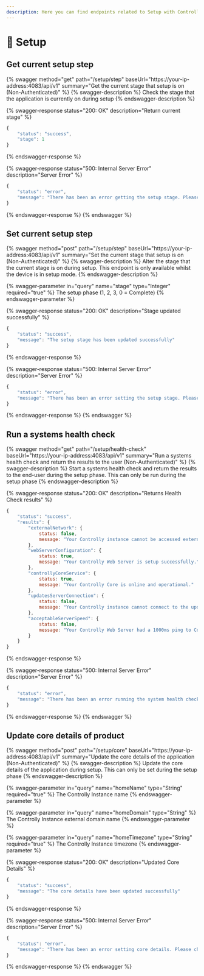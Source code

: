 ```yaml
---
description: Here you can find endpoints related to Setup with Controlly
---
```


# 🔧 Setup

## Get current setup step

{% swagger method="get" path="/setup/step" baseUrl="https://your-ip-address:4083/api/v1" summary="Get the current stage that setup is on (Non-Authenticated)" %}
{% swagger-description %}
Check the stage that the application is currently on during setup
{% endswagger-description %}

{% swagger-response status="200: OK" description="Return current stage" %}
```javascript
{
    "status": "success",
    "stage": 1
}
```
{% endswagger-response %}

{% swagger-response status="500: Internal Server Error" description="Server Error" %}
```javascript
{
    "status": "error",
    "message": "There has been an error getting the setup stage. Please check your Controlly Log for information"
}
```
{% endswagger-response %}
{% endswagger %}

## Set current setup step

{% swagger method="post" path="/setup/step" baseUrl="https://your-ip-address:4083/api/v1" summary="Set the current stage that setup is on (Non-Authenticated)" %}
{% swagger-description %}
Alter the stage that the current stage is on during setup. This endpoint is only available whilst the device is in setup mode.
{% endswagger-description %}

{% swagger-parameter in="query" name="stage" type="Integer" required="true" %}
The setup phase (1, 2, 3, 0 = Complete)
{% endswagger-parameter %}

{% swagger-response status="200: OK" description="Stage updated successfully" %}
```javascript
{
    "status": "success",
    "message": "The setup stage has been updated successfully"
}
```
{% endswagger-response %}

{% swagger-response status="500: Internal Server Error" description="Server Error" %}
```javascript
{
    "status": "error",
    "message": "There has been an error setting the setup stage. Please check your Controlly Log for information"
}
```
{% endswagger-response %}
{% endswagger %}

## Run a systems health check

{% swagger method="get" path="/setup/health-check" baseUrl="https://your-ip-address:4083/api/v1" summary="Run a systems health check and return the results to the user (Non-Authenticated)" %}
{% swagger-description %}
Start a systems health check and return the results to the end-user during the setup phase. This can only be run during the setup phase
{% endswagger-description %}

{% swagger-response status="200: OK" description="Returns Health Check results" %}
```javascript
{
    "status": "success",
    "results": {
        "externalNetwork": {
            status: false,
            message: "Your Controlly instance cannot be accessed externally to your home network. This might be intentional"
        },
        "webServerConfiguration": {
            status: true,
            message: "Your Controlly Web Server is setup successfully."
        },
        "controllyCoreService": {
            status: true,
            message: "Your Controlly Core is online and operational."
        },
        "updatesServerConnection": {
            status: false,
            message: "Your Controlly instance cannot connect to the updates server. This will prevent you from using Over-the-air updates"
        },
        "acceptableServerSpeed": {
            status: false,
            message: "Your Controlly Web Server had a 1000ms ping to Controlly Core. This can cause delays in actions"
        }
    }
}
```
{% endswagger-response %}

{% swagger-response status="500: Internal Server Error" description="Server Error" %}
```javascript
{
    "status": "error",
    "message": "There has been an error running the system health check. Please check your Controlly Log for information"
}
```
{% endswagger-response %}
{% endswagger %}

## Update core details of product

{% swagger method="post" path="/setup/core" baseUrl="https://your-ip-address:4083/api/v1" summary="Update the core details of the application (Non-Authenticated)" %}
{% swagger-description %}
Update the core details of the application during setup. This can only be set during the setup phase
{% endswagger-description %}

{% swagger-parameter in="query" name="homeName" type="String" required="true" %}
The Controlly Instance name
{% endswagger-parameter %}

{% swagger-parameter in="query" name="homeDomain" type="String" %}
The Controlly Instance external domain name
{% endswagger-parameter %}

{% swagger-parameter in="query" name="homeTimezone" type="String" required="true" %}
The Controlly Instance timezone
{% endswagger-parameter %}

{% swagger-response status="200: OK" description="Updated Core Details" %}
```javascript
{
    "status": "success",
    "message": "The core details have been updated successfully"
}
```
{% endswagger-response %}

{% swagger-response status="500: Internal Server Error" description="Server Error" %}
```javascript
{
    "status": "error",
    "message": "There has been an error setting core details. Please check your Controlly Log for information"
}
```
{% endswagger-response %}
{% endswagger %}
